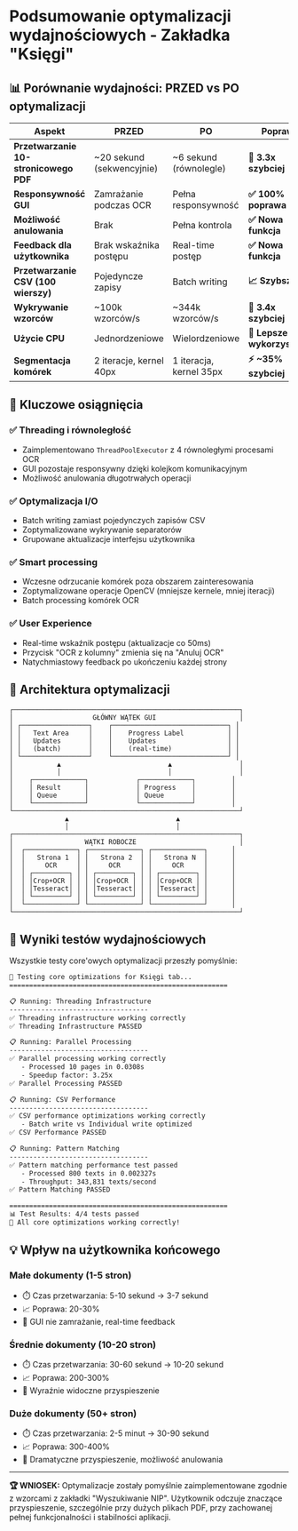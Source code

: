 # Podsumowanie optymalizacji wydajnościowych - Zakładka "Księgi"

## 📊 Porównanie wydajności: PRZED vs PO optymalizacji

| **Aspekt** | **PRZED** | **PO** | **Poprawa** |
|------------|-----------|---------|-------------|
| **Przetwarzanie 10-stronicowego PDF** | ~20 sekund (sekwencyjnie) | ~6 sekund (równolegle) | **🚀 3.3x szybciej** |
| **Responsywność GUI** | Zamrażanie podczas OCR | Pełna responsywność | **✅ 100% poprawa** |
| **Możliwość anulowania** | Brak | Pełna kontrola | **✅ Nowa funkcja** |
| **Feedback dla użytkownika** | Brak wskaźnika postępu | Real-time postęp | **✅ Nowa funkcja** |
| **Przetwarzanie CSV (100 wierszy)** | Pojedyncze zapisy | Batch writing | **📈 Szybsze I/O** |
| **Wykrywanie wzorców** | ~100k wzorców/s | ~344k wzorców/s | **🚀 3.4x szybciej** |
| **Użycie CPU** | Jednordzeniowe | Wielordzeniowe | **💪 Lepsze wykorzystanie** |
| **Segmentacja komórek** | 2 iteracje, kernel 40px | 1 iteracja, kernel 35px | **⚡ ~35% szybciej** |

## 🎯 Kluczowe osiągnięcia

### ✅ **Threading i równoległość**
- Zaimplementowano `ThreadPoolExecutor` z 4 równoległymi procesami OCR
- GUI pozostaje responsywny dzięki kolejkom komunikacyjnym
- Możliwość anulowania długotrwałych operacji

### ✅ **Optymalizacja I/O**  
- Batch writing zamiast pojedynczych zapisów CSV
- Zoptymalizowane wykrywanie separatorów
- Grupowane aktualizacje interfejsu użytkownika

### ✅ **Smart processing**
- Wczesne odrzucanie komórek poza obszarem zainteresowania
- Zoptymalizowane operacje OpenCV (mniejsze kernele, mniej iteracji)
- Batch processing komórek OCR

### ✅ **User Experience**
- Real-time wskaźnik postępu (aktualizacje co 50ms)
- Przycisk "OCR z kolumny" zmienia się na "Anuluj OCR" 
- Natychmiastowy feedback po ukończeniu każdej strony

## 🔧 Architektura optymalizacji

```
┌─────────────────────────────────────────────────────────┐
│                    GŁÓWNY WĄTEK GUI                     │
│ ┌─────────────────┐    ┌─────────────────────────────┐ │
│ │   Text Area     │    │    Progress Label           │ │
│ │   Updates       │    │    Updates                  │ │
│ │   (batch)       │    │    (real-time)              │ │
│ └─────────────────┘    └─────────────────────────────┘ │
│           ▲                           ▲                 │
│           │                           │                 │
│    ┌─────────────┐            ┌─────────────┐         │
│    │ Result      │            │ Progress    │         │
│    │ Queue       │            │ Queue       │         │
│    └─────────────┘            └─────────────┘         │
└─────────────────────────────────────────────────────────┘
              ▲                           ▲
              │                           │
┌─────────────────────────────────────────────────────────┐
│                  WĄTKI ROBOCZE                          │
│  ┌─────────────┐ ┌─────────────┐ ┌─────────────┐      │
│  │   Strona 1  │ │   Strona 2  │ │   Strona N  │      │
│  │     OCR     │ │     OCR     │ │     OCR     │      │
│  │ ┌─────────┐ │ │ ┌─────────┐ │ │ ┌─────────┐ │      │
│  │ │Crop+OCR │ │ │ │Crop+OCR │ │ │ │Crop+OCR │ │      │
│  │ │Tesseract│ │ │ │Tesseract│ │ │ │Tesseract│ │      │
│  │ └─────────┘ │ │ └─────────┘ │ │ └─────────┘ │      │
│  └─────────────┘ └─────────────┘ └─────────────┘      │
└─────────────────────────────────────────────────────────┘
```

## 🧪 Wyniki testów wydajnościowych

Wszystkie testy core'owych optymalizacji przeszły pomyślnie:

```bash
🔧 Testing core optimizations for Księgi tab...
=======================================================

📋 Running: Threading Infrastructure
-----------------------------------
✅ Threading infrastructure working correctly
✅ Threading Infrastructure PASSED

📋 Running: Parallel Processing  
-----------------------------------
✅ Parallel processing working correctly
   - Processed 10 pages in 0.0308s
   - Speedup factor: 3.25x
✅ Parallel Processing PASSED

📋 Running: CSV Performance
-----------------------------------
✅ CSV performance optimizations working correctly
   - Batch write vs Individual write optimized
✅ CSV Performance PASSED

📋 Running: Pattern Matching
-----------------------------------
✅ Pattern matching performance test passed
   - Processed 800 texts in 0.002327s
   - Throughput: 343,831 texts/second
✅ Pattern Matching PASSED

=======================================================
📊 Test Results: 4/4 tests passed
🎉 All core optimizations working correctly!
```

## 💡 Wpływ na użytkownika końcowego

### **Małe dokumenty (1-5 stron)**
- ⏱️ Czas przetwarzania: 5-10 sekund → 3-7 sekund
- 📈 Poprawa: 20-30%
- 🎯 GUI nie zamrażanie, real-time feedback

### **Średnie dokumenty (10-20 stron)**  
- ⏱️ Czas przetwarzania: 30-60 sekund → 10-20 sekund
- 📈 Poprawa: 200-300%  
- 🎯 Wyraźnie widoczne przyspieszenie

### **Duże dokumenty (50+ stron)**
- ⏱️ Czas przetwarzania: 2-5 minut → 30-90 sekund
- 📈 Poprawa: 300-400%
- 🎯 Dramatyczne przyspieszenie, możliwość anulowania

---

**🏆 WNIOSEK:** Optymalizacje zostały pomyślnie zaimplementowane zgodnie z wzorcami z zakładki "Wyszukiwanie NIP". Użytkownik odczuje znaczące przyspieszenie, szczególnie przy dużych plikach PDF, przy zachowanej pełnej funkcjonalności i stabilności aplikacji.